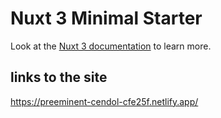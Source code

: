 # Nuxt 3 Minimal Starter

Look at the [Nuxt 3 documentation](https://nuxt.com/docs/getting-started/introduction) to learn more.


## links to the site 
https://preeminent-cendol-cfe25f.netlify.app/
